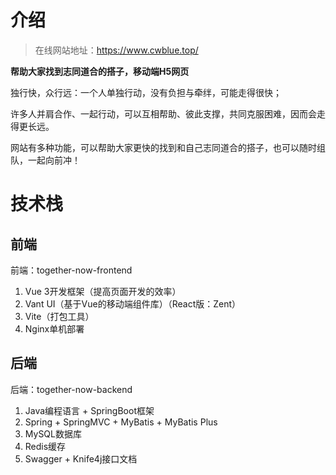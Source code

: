 # 介绍

>  在线网站地址：https://www.cwblue.top/

**帮助大家找到志同道合的搭子，移动端H5网页**

独行快，众行远：一个人单独行动，没有负担与牵绊，可能走得很快；

许多人并肩合作、一起行动，可以互相帮助、彼此支撑，共同克服困难，因而会走得更长远。

网站有多种功能，可以帮助大家更快的找到和自己志同道合的搭子，也可以随时组队，一起向前冲！

# 技术栈

## 前端

前端：together-now-frontend

1. Vue 3开发框架（提高页面开发的效率）
2. Vant UI（基于Vue的移动端组件库）（React版：Zent）
3. Vite（打包工具）
4. Nginx单机部署



## 后端

后端：together-now-backend

1. Java编程语言 + SpringBoot框架 
2. Spring + SpringMVC + MyBatis + MyBatis Plus
3. MySQL数据库
4. Redis缓存
5. Swagger + Knife4j接口文档
